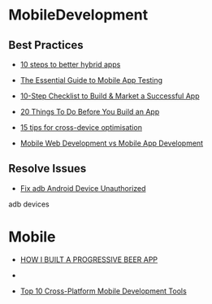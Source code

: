 # MobileDevelopment


## Best Practices
* [10 steps to better hybrid apps](https://medium.com/net-magazine/10-steps-to-better-hybrid-apps-e8e33831ea5e#.dnn6x2uqr)
* [The Essential Guide to Mobile App Testing](http://core.ecu.edu/STRG/materials/uTest_eBook_Mobile_Testing.pdf)
* [10-Step Checklist to Build & Market a Successful App](http://8txb81fmsytmpvkp2gk1z8y2.wpengine.netdna-cdn.com/wp-content/uploads/2014/10/infographic-10-step-checklist-to-build-and-market-a-successful-app.jpg)
* [20 Things To Do Before You Build an App](http://www.bluecloudsolutions.com/blog/20-things-to-do-before-you-build-an-app-mobile-development-checklist/)	
	
	
* [15 tips for cross-device optimisation](http://www.creativebloq.com/how-to/15-tips-for-cross-device-optimisation)

* [Mobile Web Development vs Mobile App Development](https://www.script-tutorials.com/the-progression-of-web-development-for-mobile-phones/)




## Resolve Issues

* [Fix adb Android Device Unauthorized](http://stackoverflow.com/questions/23081263/adb-android-device-unauthorized)



adb devices


# Mobile
* [HOW I BUILT A PROGRESSIVE BEER APP](http://www.deanhume.com/Home/BlogPost/how-i-built-a-progressive-beer-app/)
* 

* [Top 10 Cross-Platform Mobile Development Tools](http://www.hongkiat.com/blog/cross-mobile-platform-framework-wora/)



